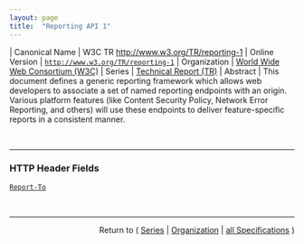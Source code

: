 ```yaml
---
layout: page
title:  "Reporting API 1"
---
```


| Canonical Name | W3C TR http://www.w3.org/TR/reporting-1
| Online Version | [`http://www.w3.org/TR/reporting-1`](http://www.w3.org/TR/reporting-1)
| Organization | [World Wide Web Consortium (W3C)](..)
| Series | [Technical Report (TR)](.)
| Abstract | This document defines a generic reporting framework which allows web developers to associate a set of named reporting endpoints with an origin. Various platform features (like Content Security Policy, Network Error Reporting, and others) will use these endpoints to deliver feature-specific reports in a consistent manner.

<br/>
<hr/>

### HTTP Header Fields

[`Report-To`](/concepts/http-header/Report-To "The Report-To HTTP response header field instructs the user agent to store reporting endpoints for an origin.")



<br/>
<hr/>

<p style="text-align: right">Return to ( <a href="./">Series</a> | <a href="../">Organization</a> | <a href="../../">all Specifications</a> )</p>